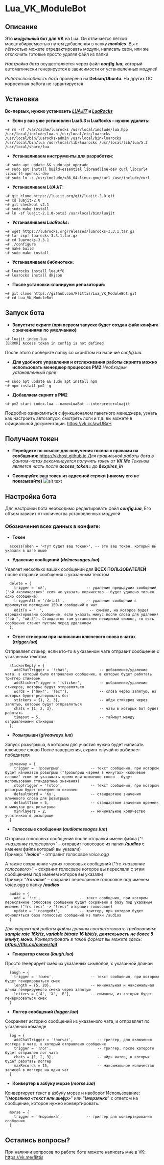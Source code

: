 # Lua_VK_ModuleBot
 
## Описание

Это **_модульный_ бот для VK** на Lua. 
Он отличается лёгкой масштабируемостью путем добавления в папку _**modules**_. 
Вы с лёгкостью можете отредактировать модули, написать свои, или же отключить готовые просто удаляя файл из папки

_Настройка бота_ осуществляется через файл _**config.lua**_, который автоматически генерируется в зависимости от установленных модулей

_Работоспособность  бота_ проверена на **Debian/Ubuntu**. 
На других ОС корректная работа не гарантируется

## Установка

  **Во-первых, нужно установить _[LUAJIT](https://luajit.org)_ и _[LuaRocks](https://luarocks.org/)_**

- **Если у вас уже установлен Lua5.3 и LuaRocks – нужно удалить:**
```
~# rm -rf /var/cache/luarocks /usr/local/include/lua.hpp /usr/local/include/lua.h /usr/local/etc/luarocks /usr/local/bin/luarocks-admin /usr/local/bin/luarocks /usr/local/bin/lua /usr/local/lib/luarocks /usr/local/lib/lua/5.3 /usr/local/share/lua
```

- **Устанавливаем инструменты для разработки:**
```
~# sudo apt update && sudo apt upgrade
~# sudo apt install build-essential libreadline-dev curl libcurl4 libcurl4-openssl-dev
~# sudo ln -s /usr/include/x86_64-linux-gnu/curl /usr/include/curl
```

- **Устанавливаем _LUAJIT_:**
```
~# git clone https://luajit.org/git/luajit-2.0.git
~# cd luajit-2.0
~# git checkout v2.1
~# sudo make install
~# ln -sf luajit-2.1.0-beta3 /usr/local/bin/luajit
```
- **Устанавливаем _LuaRocks_:**
```
~# wget https://luarocks.org/releases/luarocks-3.3.1.tar.gz
~# tar zxpf luarocks-3.3.1.tar.gz
~# cd luarocks-3.3.1
~# ./configure
~# make build
~# sudo make install
```

- **Устанавливаем библиотеки:**
```
~# luarocks install luautf8
~# luarocks install dkjson
```

- **После установки клонируем репозиторий:**
```
~# git clone https://github.com/Flittis/Lua_VK_ModuleBot.git
~# cd Lua_VK_ModuleBot
```

## Запуск бота
 - **Запустите скрипт (при первом запуске будет создан файл конфига с значениями по умолчанию)**
```
~# luajit index.lua   
[ERROR] Access token in config is not defined
```
После этого проверьте папку со скриптом на наличие _config.lua_.
 - **Для удобного управления и отслеживания работы скрипта можно
   использовать менеджер процессов PM2**
*Необходим установленный npm!*
```
~# sudo apt update && sudo apt install npm
~# npm install pm2 -g
```
 - **Добавляем скрипт в PM2**
```
~# pm2 start index.lua --name=LuaBot --interpreter=luajit
```
Подробно ознакомиться с функционалом пакетного менеджера, узнать как настроить автозапуск, смотреть логи и т.д. вы можете в официальной документации.
https://vk.cc/awUBaH

## Получаем токен

- **Перейдите по ссылке для получения токена с правами на сообщения:**
https://vkhost.github.io
*Для правильной работы бота в фантом-чатах рекомендуется получить токен от **VK Me***
*Токеном является часть после **access_token=**  до  **&expires_in***

- **Скопируйте ваш токен из адресной строки (никому его не показывайте)**
![alt text](https://github.com/Flittis/Lua_VK_ModuleBot/raw/master/tokenScreen.jpg)

## Настройка бота

Для настройки бота необходимо редактировать файл _**config.lua**_, 
Его объем зависит от количества установленных модулей

### Обозначения всех данных в конфиге:

- **Токен**
```
  accessToken = '<тут будет ваш токен>', -- это ваш токен, который вы указали в шаге выше
```

- **Удаление сообщений (_delmessages.lua_)**

Удаляет несколько ваших сообщений для **ВСЕХ ПОЛЬЗОВАТЕЛЕЙ** после отправки сообщения с указанным текстом

```
  delete = {
    trigger = 'ой',                  -- удаление предыдущих сообщений ("ой <количество>" если не указать количество - будет удалено только одно сообщение)
    triggerAll = '/delall',          -- удаление сообщений в промежутке последних 150-и сообщений в чат
    editTo = 'ᅠ',                     -- символ, на которое будет отредактировано сообщение, если указать минус после слова для удаления ("ой-", "ой-5"). Стандартно там установлен невидимый символ, то есть сообщение станет пустым перед удалением
  },
```

- **Ответ стикером при написании ключевого слова в чатах (_trigger.lua_)**

Отправляет стикер, если кто-то в указанном чате отправит сообщение с указанным текстом

```
  stickerReply = {
    addChatTrigger = '!chat',              -- добавление/удаление чата, в который было отправлено сообщение, в которых будет работать триггер стикером
    addStickerTrigger = '!sticker',        -- добавление/удаление стикеров, которые будут отправляться 
    words = {'пинг', 'тест'},              -- слова через запятую, на которых будет реагировать бот
    stickers = {1, 2, 3},                  -- айди стикеров через запятую, которые будут отправляться
    chats = {1, 2, 3},                     -- чаты в которых бот будет работать
    timeout = 5,                           -- таймаут между отправлениями стикеров
  },
```

- **Розыгрыши (_giveaways.lua_)**

Запуск розыгрыша, в котором для участия нужно будет написать ключевое слово
После завершения, скрипт случайно выбирает победителя

```
  giveaway = {
    trigger = '!розыгрыш',             -- текст сообщения, при котором будет начинатся розыгрыш ("!розыгрыш <время в минутах> <ключевое слово>" если не указывать время или ключевое слово – будут использовани стандартные значения)
    stopTrigger = '!stop',             -- текст сообщения, при котором розыгрыш будет немедленно окончен
    defaultWord = 'Ку',                -- стандартное значения ключевого слова для розыгрыша
    defaultTime = 5,                   -- стандартное значения времени в минутах для розыгрыша
    minPlayers = 2,                    -- минимальное количество участников в розыгрыше
  }
```

- **Голосовые сообщения (_audiomessages.lua_)**

Отправка голосовых сообщений после отправки имени файла ("!_<название голосового>_" - отправит голосовое из папки _**/audios**_ с именем файла который вы указали)  
Пример:
  "_**!voice**_" - отправит голосовое _voice.ogg_

А также сохранение чужих голосовых сообщений ("!гс _<название голосового>_" – сохранит голосовое которое вы переслали с этим сообщением под именем которое вы указали)  
Пример:
  "_**!гс voice**_" – сохранит пересланное голосовое под именем _voice.ogg_ в папку _**/audios**_

```
  audio = {
    add = '!гс',                  -- текст сообщения, при котором пересланное голосовое сообщение будет сохранено в базу под указаным именем ("!гс тест" -> "!тест" отправит голосовое)
    update = '!гсапдейт',         -- триггер, при котором будет обновляться база голосовых сообщений из папки /audios
  }
```
_Для корректной работы файлы должны соответствовать требованиям: **sample rate 16kHz, variable bitrate 16 kbit/s, длительность не более 5 минут, моно.**_
_Конвертировать в такой формат вы можете здесь: **https://flts.cc/convertgit**_

- **Генератор смеха (_laugh.lua_)**

Просто генерирует смех из указанных символов, с указанной длиной

```
  laugh = {
    trigger = '!смех',                 -- текст сообщения, при котором будет генерироваться смех
    length = {5, 20},                  -- минимальная и максимальная длина генерируемого смеха через запятую
    letters = {'А', 'Х', 'В'},         -- символы, из которых будет генерироваться смех
  }
```

- **Логгер сообщений (_logger.lua_)**

Сохраняет историю сообщений из указанного чата, и отправляет по указанной команде

```
  log = {
    addChatTrigger = '!логчат',           -- триггер, для включения логгера в чате, в который отправлено сообщение
    trigger = '!лог',                     -- триггер, после которого будет отправлен лог чата
    chats = {1, 2, 3},                    -- айди чатов, в которых будет работать логгер
    maxRecords = 15,                      -- максимальное количество записей в логгере на один чат
  }
```

- **Конвертер в азбуку морзе (_morse.lua_)**

Конвертирует текст в азбуку морзе и наоборот
Использование:  
 "_**!морзянка <текст или шифр>**_" или "_**!морзянка**_" с ответом на сообщение, которое нужно конвертировать.

```
  morse = {
    trigger = '!морзянка',           -- триггер для конвертирования сообщения
  }
```

## Остались вопросы?

При наличии вопросов по работе бота можете написать мне в VK: https://vk.me/flittis

